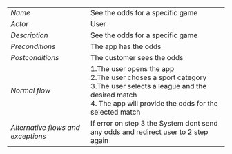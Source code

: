 |||
| --- | --- |
| *Name* | See the odds for a specific game |
| *Actor* |  User | 
| *Description* | See the odds for a specific game |
| *Preconditions* | The app has the odds|
| *Postconditions* |The customer sees the odds |
| *Normal flow* | 1.The user opens the app <br>2.The user choses a sport category <br> 3.The user selects a league and the desired match <br> 4. The app will provide the odds for the selected match|
| *Alternative flows and exceptions* |  If error on step 3 the System dont send any odds and redirect user to 2 step again |
